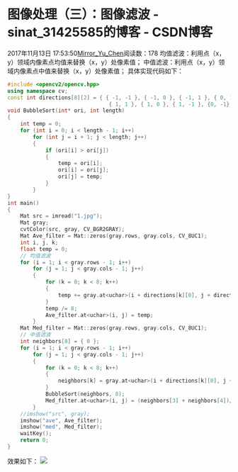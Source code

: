# 图像处理（三）：图像滤波 - sinat_31425585的博客 - CSDN博客
2017年11月13日 17:53:50[Mirror_Yu_Chen](https://me.csdn.net/sinat_31425585)阅读数：178
均值滤波：利用点（x，y）领域内像素点均值来替换（x，y）处像素值；
中值滤波：利用点（x，y）领域内像素点中值来替换（x，y）处像素值；
具体实现代码如下：
```cpp
#include <opencv2/opencv.hpp>
using namespace cv;
const int directions[8][2] = { { -1, -1 }, { -1, 0 }, { -1, 1 }, { 0, 1 },
								{ 1, 1 }, { 1, 0 }, { 1, -1 }, {0, -1} };
void BubbleSort(int* ori, int length)
{
	int temp = 0;
	for (int i = 0; i < length - 1; i++)
		for (int j = i + 1; j < length; j++)
		{
			if (ori[i] > ori[j])
			{
				temp = ori[i];
				ori[i] = ori[j];
				ori[j] = temp;
			}
		}
}
int main()
{
	Mat src = imread("1.jpg");
	Mat gray;
	cvtColor(src, gray, CV_BGR2GRAY);
	Mat Ave_filter = Mat::zeros(gray.rows, gray.cols, CV_8UC1);
	int i, j, k;
	float temp = 0;
	// 均值滤波
	for (i = 1; i < gray.rows - 1; i++)
		for (j = 1; j < gray.cols - 1; j++)
		{
			for (k = 0; k < 8; k++)
			{
				temp += gray.at<uchar>(i + directions[k][0], j + directions[k][1]);
			}
			temp /= 8;
			Ave_filter.at<uchar>(i, j) = temp;
		}
	Mat Med_filter = Mat::zeros(gray.rows, gray.cols, CV_8UC1);
	// 中值滤波
	int neighbors[8] = { 0 };
	for (i = 1; i < gray.rows - 1; i++)
		for (j = 1; j < gray.cols - 1; j++)
		{
			for (k = 0; k < 8; k++)
			{
				neighbors[k] = gray.at<uchar>(i + directions[k][0], j + directions[k][1]);
			}
			BubbleSort(neighbors, 8);
			Med_filter.at<uchar>(i, j) = (neighbors[3] + neighbors[4])/2;
		}
	//imshow("src", gray);
	imshow("ave", Ave_filter);
	imshow("med", Med_filter);
	waitKey();
	return 0;
}
```
效果如下：
![](https://img-blog.csdn.net/20171113175248036?watermark/2/text/aHR0cDovL2Jsb2cuY3Nkbi5uZXQvc2luYXRfMzE0MjU1ODU=/font/5a6L5L2T/fontsize/400/fill/I0JBQkFCMA==/dissolve/70/gravity/Center)
